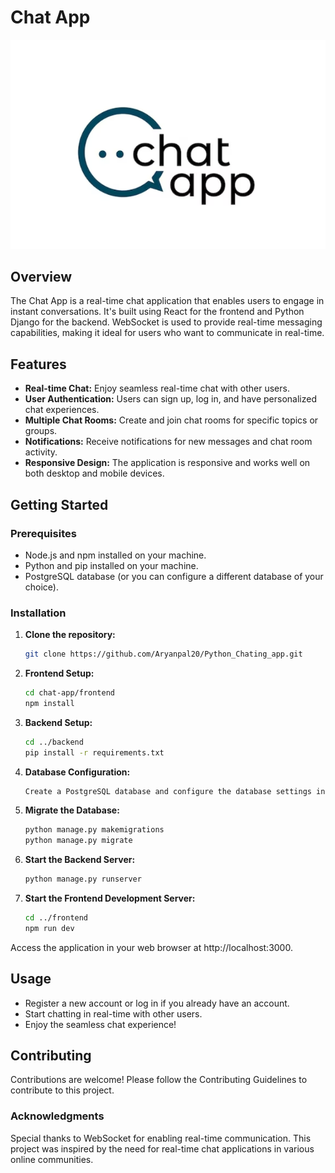 # Chat App

![Chat App Screenshot](./image/chatapp.png)


## Overview

The Chat App is a real-time chat application that enables users to engage in instant conversations. It's built using React for the frontend and Python Django for the backend. WebSocket is used to provide real-time messaging capabilities, making it ideal for users who want to communicate in real-time.

## Features

- **Real-time Chat:** Enjoy seamless real-time chat with other users.
- **User Authentication:** Users can sign up, log in, and have personalized chat experiences.
- **Multiple Chat Rooms:** Create and join chat rooms for specific topics or groups.
- **Notifications:** Receive notifications for new messages and chat room activity.
- **Responsive Design:** The application is responsive and works well on both desktop and mobile devices.

## Getting Started

### Prerequisites

- Node.js and npm installed on your machine.
- Python and pip installed on your machine.
- PostgreSQL database (or you can configure a different database of your choice).

### Installation

1. **Clone the repository:**

   ```bash
   git clone https://github.com/Aryanpal20/Python_Chating_app.git
2. **Frontend Setup:**

    ```bash
    cd chat-app/frontend
    npm install
3. **Backend Setup:**

    ```bash
    cd ../backend
    pip install -r requirements.txt
4. **Database Configuration:**
    
    ```bash
    Create a PostgreSQL database and configure the database settings in backend/settings.py.
5. **Migrate the Database:**
    
    ```bash
    python manage.py makemigrations
    python manage.py migrate
6. **Start the Backend Server:**
    
    ```bash
    python manage.py runserver 
7. **Start the Frontend Development Server:**
    
    ```bash
    cd ../frontend
    npm run dev
Access the application in your web browser at http://localhost:3000.

## Usage

- Register a new account or log in if you already have an account.
- Start chatting in real-time with other users.
- Enjoy the seamless chat experience!


## Contributing

Contributions are welcome! Please follow the Contributing Guidelines to contribute to this project.

### Acknowledgments

Special thanks to WebSocket for enabling real-time communication.
This project was inspired by the need for real-time chat applications in various online communities.